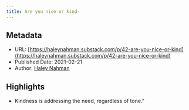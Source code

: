 ```yaml
---
title: Are you nice or kind-
---
```


## Metadata

- URL: [https://haleynahman.substack.com/p/42-are-you-nice-or-kind](https://haleynahman.substack.com/p/42-are-you-nice-or-kind)
- Published Date: 2021-02-21
- Author: [Haley Nahman](None)

## Highlights

- Kindness is addressing the need, regardless of tone.”
